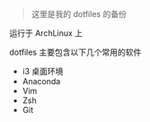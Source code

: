 > 这里是我的 dotfiles 的备份

运行于 ArchLinux 上

dotfiles 主要包含以下几个常用的软件

- i3 桌面环境
- Anaconda
- Vim
- Zsh
- Git
